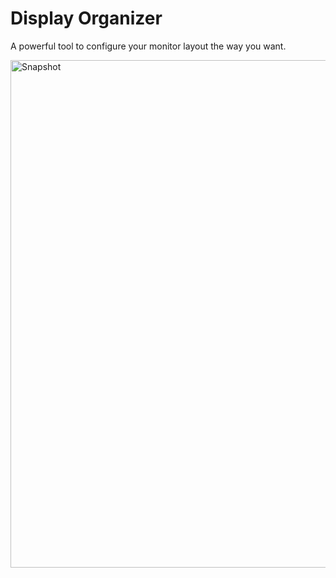 # Display Organizer

A powerful tool to configure your monitor layout the way you want.

<img width="812" alt="Snapshot" src="https://user-images.githubusercontent.com/43364935/170965637-df1c9b16-ae6f-4999-ba6a-b7934545bd8c.png">
